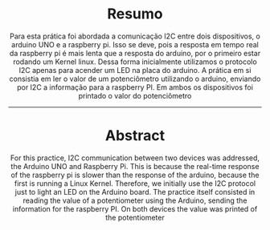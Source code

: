 <center>
  <h1>Resumo</h1>
  Para esta prática foi abordada a comunicação I2C entre dois dispositivos, o
  arduino UNO e a raspberry pi. Isso se deve, pois a resposta em tempo real
da raspberry pi é mais lenta que a resposta do arduino, por o primeiro estar
rodando um Kernel linux. Dessa forma inicialmente utilizamos o protocolo I2C
apenas para acender um LED na placa do arduino. A prática em si consistia
em ler o valor de um potenciômetro utilizando o arduino, enviando por I2C a
informação para a raspberry PI. Em ambos os dispositivos foi printado o valor
do potenciômetro
  <hr/>
  <h1>Abstract</h1>
  For this practice, I2C communication between two devices was addressed, the
  Arduino UNO and Raspberry Pi. This is because the real-time response
of the raspberry pi is slower than the response of the arduino, because the first is
running a Linux Kernel. Therefore, we initially use the I2C protocol
just to light an LED on the Arduino board. The practice itself consisted
in reading the value of a potentiometer using the Arduino, sending the
information for the raspberry PI. On both devices the value was printed
of the potentiometer
</center>

